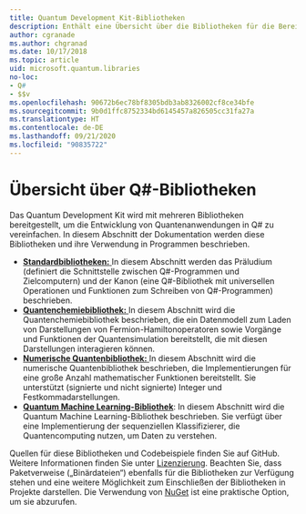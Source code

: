 ```yaml
---
title: Quantum Development Kit-Bibliotheken
description: Enthält eine Übersicht über die Bibliotheken für die Bereiche Standard, Chemie und Numerik, die im Microsoft Quantum Development Kit enthalten sind.
author: cgranade
ms.author: chgranad
ms.date: 10/17/2018
ms.topic: article
uid: microsoft.quantum.libraries
no-loc:
- Q#
- $$v
ms.openlocfilehash: 90672b6ec78bf8305bdb3ab8326002cf8ce34bfe
ms.sourcegitcommit: 9b0d1ffc8752334bd6145457a826505cc31fa27a
ms.translationtype: HT
ms.contentlocale: de-DE
ms.lasthandoff: 09/21/2020
ms.locfileid: "90835722"
---
```

# <a name="overview-of-no-locq-libraries"></a>Übersicht über Q#-Bibliotheken
Das Quantum Development Kit wird mit mehreren Bibliotheken bereitgestellt, um die Entwicklung von Quantenanwendungen in Q# zu vereinfachen.
In diesem Abschnitt der Dokumentation werden diese Bibliotheken und ihre Verwendung in Programmen beschrieben.

- [**Standardbibliotheken:** ](xref:microsoft.quantum.libraries.standard.intro) In diesem Abschnitt werden das Präludium (definiert die Schnittstelle zwischen Q#-Programmen und Zielcomputern) und der Kanon (eine Q#-Bibliothek mit universellen Operationen und Funktionen zum Schreiben von Q#-Programmen) beschrieben.
- [**Quantenchemiebibliothek:** ](xref:microsoft.quantum.chemistry.concepts.intro) In diesem Abschnitt wird die Quantenchemiebibliothek beschrieben, die ein Datenmodell zum Laden von Darstellungen von Fermion-Hamiltonoperatoren sowie Vorgänge und Funktionen der Quantensimulation bereitstellt, die mit diesen Darstellungen interagieren können.
- [**Numerische Quantenbibliothek:** ](xref:microsoft.quantum.numerics.intro) In diesem Abschnitt wird die numerische Quantenbibliothek beschrieben, die Implementierungen für eine große Anzahl mathematischer Funktionen bereitstellt. Sie unterstützt (signierte und nicht signierte) Integer und Festkommadarstellungen.
- [**Quantum Machine Learning-Bibliothek**](xref:microsoft.quantum.machine-learning.concepts.intro): In diesem Abschnitt wird die Quantum Machine Learning-Bibliothek beschrieben. Sie verfügt über eine Implementierung der sequenziellen Klassifizierer, die Quantencomputing nutzen, um Daten zu verstehen.

Quellen für diese Bibliotheken und Codebeispiele finden Sie auf GitHub.
Weitere Informationen finden Sie unter [Lizenzierung](xref:microsoft.quantum.libraries.licensing). Beachten Sie, dass Paketverweise („Binärdateien“) ebenfalls für die Bibliotheken zur Verfügung stehen und eine weitere Möglichkeit zum Einschließen der Bibliotheken in Projekte darstellen.
Die Verwendung von [NuGet](https://nuget.org) ist eine praktische Option, um sie abzurufen.

